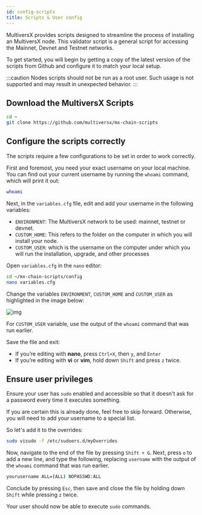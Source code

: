 ```yaml
---
id: config-scripts
title: Scripts & User config
---
```


[comment]: # (mx-abstract)

MultiversX provides scripts designed to streamline the process of installing an MultiversX node. This validator script is a general script for accessing the Mainnet, Devnet and Testnet networks.

To get started, you will begin by getting a copy of the latest version of the scripts from Github and configure it to match your local setup.

:::caution
Nodes scripts should not be run as a root user. Such usage is not supported and may result in unexpected behavior.
:::

[comment]: # (mx-context-auto)

## **Download the MultiversX Scripts**

```bash
cd ~
git clone https://github.com/multiversx/mx-chain-scripts
```

[comment]: # (mx-context-auto)

## **Configure the scripts correctly**

The scripts require a few configurations to be set in order to work correctly.

First and foremost, you need your exact username on your local machine. You can find out your current username by running the `whoami` command, which will print it out:

```bash
whoami
```

Next, in the `variables.cfg` file, edit and add your username in the following variables:

- `ENVIRONMENT`: The MultiversX network to be used: mainnet, testnet or devnet.
- `CUSTOM_HOME`: This refers to the folder on the computer in which you will install your node.
- `CUSTOM_USER`: which is the username on the computer under which you will run the installation, upgrade, and other processes

Open `variables.cfg` in the `nano` editor:

```bash
cd ~/mx-chain-scripts/config
nano variables.cfg
```

Change the variables `ENVIRONMENT`, `CUSTOM_HOME` and `CUSTOM_USER` as highlighted in the image below:

![img](/validators/scripts/variables.png)

For `CUSTOM_USER` variable, use the output of the `whoami` command that was run earlier.

Save the file and exit:

- If you’re editing with **nano**, press `Ctrl+X`, then `y`, and `Enter`
- If you’re editing with **vi** or **vim**, hold down `Shift` and press `z` twice.

[comment]: # (mx-context-auto)

## **Ensure user privileges**

Ensure your user has `sudo` enabled and accessible so that it doesn't ask for a password every time it executes something.

If you are certain this is already done, feel free to skip forward. Otherwise, you will need to add your username to a special list.

So let's add it to the overrides:

```bash
sudo visudo -f /etc/sudoers.d/myOverrides
```

Now, navigate to the end of the file by pressing `Shift + G`. Next, press `o` to add a new line, and type the following, replacing `username` with the output of the `whoami` command that was run earlier.

```bash
yourusername ALL=(ALL) NOPASSWD:ALL
```

Conclude by pressing `Esc`, then save and close the file by holding down `Shift` while pressing `z` twice.

Your user should now be able to execute `sudo` commands.
